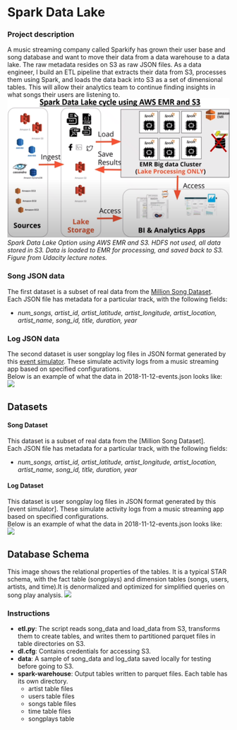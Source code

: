 # Spark Data Lake
### Project description
A music streaming company called Sparkify has grown their user base and song database and want to move their data from a data warehouse to a data lake.
The raw metadata resides on S3 as raw JSON files. As a data engineer, I build an ETL pipeline that extracts their data from S3, processes them using Spark, and loads the data back into S3 as a set of dimensional tables. This will allow their analytics team to continue finding insights in what songs their users are listening to.
![](images/DataLake_cycle_S3.PNG)
*Spark Data Lake Option using AWS EMR and S3. HDFS not used, all data stored in S3. Data is loaded to EMR for processing, and saved back to S3.*
*Figure from Udacity lecture notes.*

### Song JSON data
The first dataset is a subset of real data from the [Million Song Dataset](http://millionsongdataset.com/).  
Each JSON file has metadata for a particular track, with the following fields:
- *num_songs, artist_id, artist_latitude, artist_longitude, artist_location, artist_name, song_id, title, duration, year*

### Log JSON data  
The second dataset is user songplay log files in JSON format generated by this [event simulator](https://github.com/Interana/eventsim). 
These simulate activity logs from a music streaming app based on specified configurations.  
Below is an example of what the data in 2018-11-12-events.json looks like:  
![](images/log-data.PNG)

## Datasets
#### Song Dataset
This dataset is a subset of real data from the [Million Song Dataset].  
Each JSON file has metadata for a particular track, with the following fields:
- *num_songs, artist_id, artist_latitude, artist_longitude, artist_location, artist_name, song_id, title, duration, year*

#### Log Dataset
This dataset is user songplay log files in JSON format generated by this [event simulator]. These simulate activity logs from a music streaming app based on specified configurations.  
Below is an example of what the data in 2018-11-12-events.json looks like:  
![](Pics/log_data.png) 
## Database Schema
This image shows the relational properties of the tables. It is a typical STAR schema, with the fact table (songplays) and dimension tables (songs, users, artists, and time).It is denormalized and optimized for simplified queries on song play analysis. 
![](Pics/Schema.png)

### Instructions
* **etl.py**: The script reads song_data and load_data from S3, transforms them to create tables, and writes them to partitioned parquet files in table directories on S3.
* **dl.cfg**: Contains credentials for accessing S3.
* **data**: A sample of song_data and log_data saved locally for testing before going to S3.
* **spark-warehouse**: Output tables written to parquet files. Each table has its own directory. 
    * artist table files
    * users table files
    * songs table files 
    * time table files 
    * songplays table
